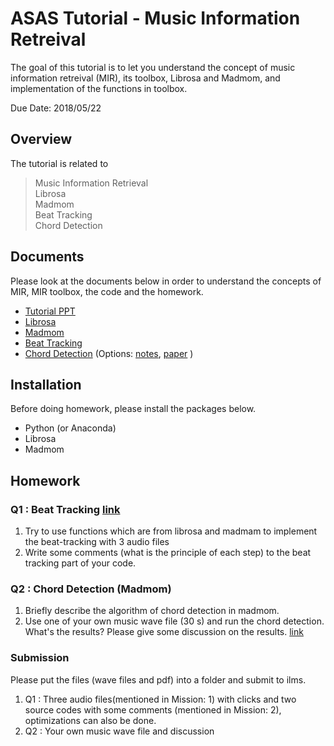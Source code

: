 # ASAS Tutorial - Music Information Retreival

The goal of this tutorial is to let you understand the concept of music information retreival (MIR), its toolbox, Librosa and Madmom, and implementation of the functions in toolbox.

Due Date: 2018/05/22

## Overview
The tutorial is related to 
> Music Information Retrieval  
> Librosa  
> Madmom  
> Beat Tracking    
> Chord Detection   

## Documents

Please look at the documents below in order to understand the concepts of MIR, MIR toolbox, the code and the homework. 

* [Tutorial PPT](https://docs.google.com/presentation/d/1DbQDEw_j4ZasM3ywzMdGcfkyMYt1ZDAAWIULfyNwDRE/edit?usp=sharing)
* [Librosa](https://hackmd.io/BSdk7rjRRWWZf0ifZIAOwA#)
* [Madmom](https://github.com/bobolee1239/ASAS/blob/master/madmom.md)
* [Beat Tracking](https://docs.google.com/presentation/d/1DbQDEw_j4ZasM3ywzMdGcfkyMYt1ZDAAWIULfyNwDRE/edit?usp=sharing)
* [Chord Detection](https://docs.google.com/presentation/d/1DbQDEw_j4ZasM3ywzMdGcfkyMYt1ZDAAWIULfyNwDRE/edit?usp=sharing) (Options:  [notes](https://drive.google.com/file/d/1T6T-45uemqPi72cfWbH5wUn9zL10bhYL/view?usp=sharing), [paper](https://arxiv.org/pdf/1612.05065.pdf) )

## Installation

Before doing homework, please install the packages below.

* Python (or Anaconda)
* Librosa 
* Madmom  

## Homework

### Q1 : Beat Tracking [link](https://github.com/jkang3322/ASAS-MIR-Tutorial/blob/master/beat_tracking/beat_track_hw.ipynb)

1. Try to use functions which are from librosa and madmam to implement the beat-tracking with 3 audio files 
2. Write some comments (what is the principle of each step) to the beat tracking part of your code. 

### Q2 : Chord Detection (Madmom)

1. Briefly describe the algorithm of chord detection in madmom.	
2. Use one of your own music wave file (30 s) and run the chord detection. What's the results? Please give some discussion on the results. [link](https://github.com/jkang3322/ASAS-MIR-Tutorial/blob/master/Chord_Detection/chord.py)

### Submission

Please put the files (wave files and pdf) into a folder and submit to ilms.

1. Q1 : Three audio files(mentioned in Mission: 1) with clicks and two source codes with some comments (mentioned in Mission: 2), optimizations can also be done.
2. Q2 : Your own music wave file and discussion

